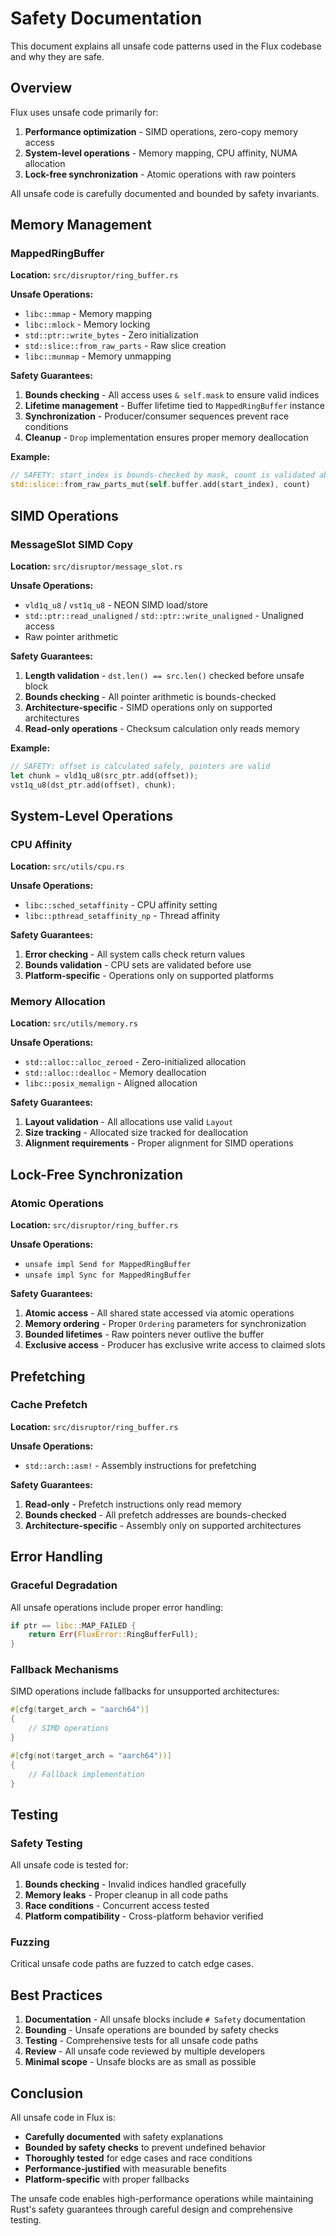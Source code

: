 # Safety Documentation

This document explains all unsafe code patterns used in the Flux codebase and why they are safe.

## Overview

Flux uses unsafe code primarily for:
1. **Performance optimization** - SIMD operations, zero-copy memory access
2. **System-level operations** - Memory mapping, CPU affinity, NUMA allocation
3. **Lock-free synchronization** - Atomic operations with raw pointers

All unsafe code is carefully documented and bounded by safety invariants.

## Memory Management

### MappedRingBuffer

**Location:** `src/disruptor/ring_buffer.rs`

**Unsafe Operations:**
- `libc::mmap` - Memory mapping
- `libc::mlock` - Memory locking
- `std::ptr::write_bytes` - Zero initialization
- `std::slice::from_raw_parts` - Raw slice creation
- `libc::munmap` - Memory unmapping

**Safety Guarantees:**
1. **Bounds checking** - All access uses `& self.mask` to ensure valid indices
2. **Lifetime management** - Buffer lifetime tied to `MappedRingBuffer` instance
3. **Synchronization** - Producer/consumer sequences prevent race conditions
4. **Cleanup** - `Drop` implementation ensures proper memory deallocation

**Example:**
```rust
// SAFETY: start_index is bounds-checked by mask, count is validated above
std::slice::from_raw_parts_mut(self.buffer.add(start_index), count)
```

## SIMD Operations

### MessageSlot SIMD Copy

**Location:** `src/disruptor/message_slot.rs`

**Unsafe Operations:**
- `vld1q_u8` / `vst1q_u8` - NEON SIMD load/store
- `std::ptr::read_unaligned` / `std::ptr::write_unaligned` - Unaligned access
- Raw pointer arithmetic

**Safety Guarantees:**
1. **Length validation** - `dst.len() == src.len()` checked before unsafe block
2. **Bounds checking** - All pointer arithmetic is bounds-checked
3. **Architecture-specific** - SIMD operations only on supported architectures
4. **Read-only operations** - Checksum calculation only reads memory

**Example:**
```rust
// SAFETY: offset is calculated safely, pointers are valid
let chunk = vld1q_u8(src_ptr.add(offset));
vst1q_u8(dst_ptr.add(offset), chunk);
```

## System-Level Operations

### CPU Affinity

**Location:** `src/utils/cpu.rs`

**Unsafe Operations:**
- `libc::sched_setaffinity` - CPU affinity setting
- `libc::pthread_setaffinity_np` - Thread affinity

**Safety Guarantees:**
1. **Error checking** - All system calls check return values
2. **Bounds validation** - CPU sets are validated before use
3. **Platform-specific** - Operations only on supported platforms

### Memory Allocation

**Location:** `src/utils/memory.rs`

**Unsafe Operations:**
- `std::alloc::alloc_zeroed` - Zero-initialized allocation
- `std::alloc::dealloc` - Memory deallocation
- `libc::posix_memalign` - Aligned allocation

**Safety Guarantees:**
1. **Layout validation** - All allocations use valid `Layout`
2. **Size tracking** - Allocated size tracked for deallocation
3. **Alignment requirements** - Proper alignment for SIMD operations

## Lock-Free Synchronization

### Atomic Operations

**Location:** `src/disruptor/ring_buffer.rs`

**Unsafe Operations:**
- `unsafe impl Send for MappedRingBuffer`
- `unsafe impl Sync for MappedRingBuffer`

**Safety Guarantees:**
1. **Atomic access** - All shared state accessed via atomic operations
2. **Memory ordering** - Proper `Ordering` parameters for synchronization
3. **Bounded lifetimes** - Raw pointers never outlive the buffer
4. **Exclusive access** - Producer has exclusive write access to claimed slots

## Prefetching

### Cache Prefetch

**Location:** `src/disruptor/ring_buffer.rs`

**Unsafe Operations:**
- `std::arch::asm!` - Assembly instructions for prefetching

**Safety Guarantees:**
1. **Read-only** - Prefetch instructions only read memory
2. **Bounds checked** - All prefetch addresses are bounds-checked
3. **Architecture-specific** - Assembly only on supported architectures

## Error Handling

### Graceful Degradation

All unsafe operations include proper error handling:

```rust
if ptr == libc::MAP_FAILED {
    return Err(FluxError::RingBufferFull);
}
```

### Fallback Mechanisms

SIMD operations include fallbacks for unsupported architectures:

```rust
#[cfg(target_arch = "aarch64")]
{
    // SIMD operations
}

#[cfg(not(target_arch = "aarch64"))]
{
    // Fallback implementation
}
```

## Testing

### Safety Testing

All unsafe code is tested for:
1. **Bounds checking** - Invalid indices handled gracefully
2. **Memory leaks** - Proper cleanup in all code paths
3. **Race conditions** - Concurrent access tested
4. **Platform compatibility** - Cross-platform behavior verified

### Fuzzing

Critical unsafe code paths are fuzzed to catch edge cases.

## Best Practices

1. **Documentation** - All unsafe blocks include `# Safety` documentation
2. **Bounding** - Unsafe operations are bounded by safety checks
3. **Testing** - Comprehensive tests for all unsafe code paths
4. **Review** - All unsafe code reviewed by multiple developers
5. **Minimal scope** - Unsafe blocks are as small as possible

## Conclusion

All unsafe code in Flux is:
- **Carefully documented** with safety explanations
- **Bounded by safety checks** to prevent undefined behavior
- **Thoroughly tested** for edge cases and race conditions
- **Performance-justified** with measurable benefits
- **Platform-specific** with proper fallbacks

The unsafe code enables high-performance operations while maintaining Rust's safety guarantees through careful design and comprehensive testing. 